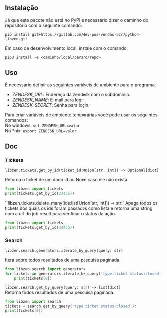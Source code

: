 
  

## Instalação

Já que este pacote não está no PyPI é necessário dizer o caminho do repositório com o seguinte comando:

``pip install git+https://gitlab.com/dev-pos-vendas-bcr/python-libzen.git``

Em caso de desenvolvimento local, instale com o comando:

``pip3 install -e <caminho/local/para/o/repo>``

## Uso

É necessário definir as seguintes variáveis de ambiente para o programa:

* _ZENDESK_URL_: Endereço da zendesk com o subdomínio.  
* _ZENDESK_NAME_:  E-mail para login.  
* _ZENDESK_SECRET_: Senha para login.

Para criar variáveis de ambiente temporárias você pode usar os seguintes comandos:  
No windows: ``set ZENDESK_URL=valor``  
No *nix: ``export ZENDESK_URL=valor``  

## Doc

### Tickets

``libzen.tickets.get_by_id(ticket_id:Union[str, int]) -> Optional[dict]``

Retorna o ticket de um dado id ou None caso ele não exista.
```python
from libzen import tickets
print(tickets.get_by_id(33435))
```

``libzen.tickets.delete_many(ids:list[Union[str, int]]) -> str:`
Apaga todos os tickets dos quais os ids foram passados como lista e retorna uma string com a url do job result para verificar o status da ação.
```python
from libzen import tickets
print(tickets.get_by_id(33435))
```

### Search

``libzen.search.generators.iterate_by_query(query: str)``

Itera sobre todos resultados de uma pesquisa paginada.
```python
from libzen.search import generators
for tickets in generators.iterate_by_query('type:ticket status:closed'):
	print(tickets[0])
```

``libzen.search.get_by_query(query: str) -> list[dict]``  
Retorna todos resultados de uma pesquisa paginada.
```python
from libzen import search
tickets = search.get_by_query('type:ticket status:closed'):
print(tickets[0])
```
